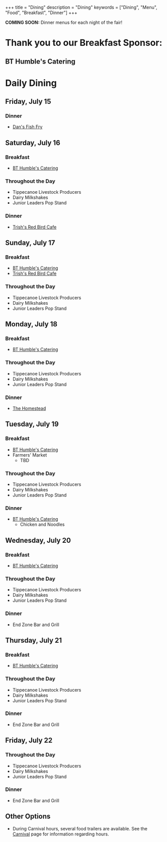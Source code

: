 +++
title = "Dining"
description = "Dining"
keywords = ["Dining", "Menu", "Food", "Breakfast", "Dinner"]
+++

**COMING SOON:** Dinner menus for each night of the fair!


# Thank you to our Breakfast Sponsor:
## BT Humble's Catering





# Daily Dining

## Friday, July 15

### Dinner
* [Dan's Fish Fry](https://dansfishfryservice.com/)


## Saturday, July 16

### Breakfast
* [BT Humble's Catering](http://www.bthumbles.com/)

### Throughout the Day
* Tippecanoe Livestock Producers
* Dairy Milkshakes
* Junior Leaders Pop Stand

### Dinner
* [Trish's Red Bird Cafe](https://www.redbirddayton.com/)


## Sunday, July 17

### Breakfast
* [BT Humble's Catering](http://www.bthumbles.com/)
* [Trish's Red Bird Cafe](https://www.redbirddayton.com/)

### Throughout the Day
* Tippecanoe Livestock Producers
* Dairy Milkshakes
* Junior Leaders Pop Stand


## Monday, July 18

### Breakfast
* [BT Humble's Catering](http://www.bthumbles.com/)

### Throughout the Day
* Tippecanoe Livestock Producers
* Dairy Milkshakes
* Junior Leaders Pop Stand

### Dinner
* [The Homestead](https://homesteadbuttery.com/)


## Tuesday, July 19

### Breakfast
* [BT Humble's Catering](http://www.bthumbles.com/)
* Farmers' Market
    * TBD

### Throughout the Day
* Tippecanoe Livestock Producers
* Dairy Milkshakes
* Junior Leaders Pop Stand

### Dinner
* [BT Humble's Catering](http://bthumbles.com)
    * Chicken and Noodles


## Wednesday, July 20

### Breakfast
* [BT Humble's Catering](http://www.bthumbles.com/)

### Throughout the Day
* Tippecanoe Livestock Producers
* Dairy Milkshakes
* Junior Leaders Pop Stand

### Dinner
* End Zone Bar and Grill

## Thursday, July 21

### Breakfast
* [BT Humble's Catering](http://www.bthumbles.com/)

### Throughout the Day
* Tippecanoe Livestock Producers
* Dairy Milkshakes
* Junior Leaders Pop Stand

### Dinner
* End Zone Bar and Grill


## Friday, July 22

### Throughout the Day
* Tippecanoe Livestock Producers
* Dairy Milkshakes
* Junior Leaders Pop Stand

### Dinner
* End Zone Bar and Grill

## Other Options

* During Carnival hours, several food trailers are available. See the [Carnival](/2022/carnival) page for information regarding hours.